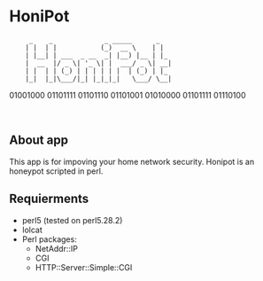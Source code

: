 # HoniPot
         _    _             _ _____      _
        | |  | |           (_)  __ \    | |
        | |__| | ___  _ __  _| |__) |__ | |_
        |  __  |/ _ \| '_ \| |  ___/ _ \| __|
        | |  | | (_) | | | | | |  | (_) | |_
        |_|  |_|\___/|_| |_|_|_|   \___/ \__|
01001000 01101111 01101110 01101001 01010000 01101111 01110100


<br>

<h2>About app</h2>
<p>This app is for impoving your home network security. Honipot is an honeypot scripted in perl.</p>
  
<h2>Requierments</h2>
<ul><li>perl5 (tested on perl5.28.2)
  <li>lolcat
  <li>Perl packages:<ul><li>NetAddr::IP
                        <li>CGI
                        <li>HTTP::Server::Simple::CGI
    </ul>
</ul>
